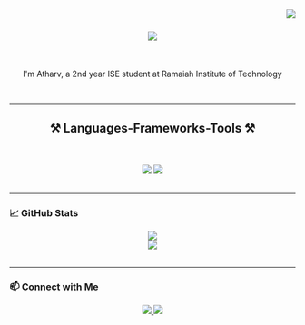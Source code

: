 <img align="right" src="https://visitor-badge.laobi.icu/badge?page_id=83atharv.83atharv" />

<h1 align="center">
    <img src="https://readme-typing-svg.herokuapp.com/?font=Righteous&size=35&center=true&vCenter=true&width=500&height=70&duration=4000&lines=Hi+There!;" />
</h1>

<br/>

<div align="center">
 
I'm Atharv, a 2nd year ISE student at Ramaiah Institute of Technology

 </div>
 <br/>

 <hr/>
 
<h2 align="center">⚒️ Languages-Frameworks-Tools ⚒️</h2>
<br/>
<br/>
<div align="center">
    <img src="https://skillicons.dev/icons?i=c,cpp,java,react,html,css,javascript,typescript,git,github" />
    <img src="https://skillicons.dev/icons?i=nodejs,tailwind,express,redux,firebase,nextjs,mysql,vscode,vite" /><br>
</div>

<br/>
<hr/>

### 📈 GitHub Stats

<div align="center">
    <img src="https://github-readme-stats.vercel.app/api?username=83atharv&show_icons=true&theme=radical" />
    <br/>
    <img src="https://github-readme-stats.vercel.app/api/top-langs/?username=83atharv&layout=compact&theme=radical" />
</div>

<br/>
<hr/>

### 📫 Connect with Me
<div align="center"> 
  <a href="mailto:atharvdixit06@gmail.com">
    <img src="https://img.shields.io/badge/Gmail-333333?style=for-the-badge&logo=gmail&logoColor=red" />
  </a>
  <a href="https://linkedin.com/in/dixitatharv" target="_blank">
    <img src="https://img.shields.io/badge/LinkedIn-0077B5?style=for-the-badge&logo=linkedin&logoColor=white" target="_blank" />
  </a>
</div>
